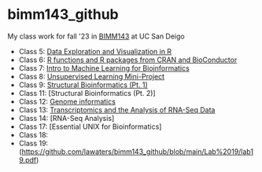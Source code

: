 # bimm143_github
My class work for fall '23 in [BIMM143](https://bioboot.github.io/bimm143_F23/) at UC San Deigo


- Class 5: [Data Exploration and Visualization in R](https://github.com/lawaters/bimm143_github/blob/main/BIMM%20-%20lab%205/class-5%20(1).pdf)
- Class 6: [R functions and R packages from CRAN and BioConductor](https://github.com/lawaters/bimm143_github/blob/main/lab%206/Class-6-walk-thru%20(2).pdf)
- Class 7: [Intro to Machine Learning for Bioinformatics](https://github.com/lawaters/bimm143_github/blob/main/Class%207/Lab-7.pdf)
- Class 8: [Unsupervised Learning Mini-Project](https://github.com/lawaters/bimm143_github/blob/main/Class%208/Class-8-lab.pdf)
- Class 9: [Structural Bioinformatics (Pt. 1)](https://github.com/lawaters/bimm143_github/blob/main/Lab%209/Lab-9.pdf)
- Class 11: [Structural Bioinformatics (Pt. 2)]
- Class 12: [Genome informatics](https://github.com/lawaters/bimm143_github/blob/main/Class%2012/LAB-12-BOXPLOT.pdf)
- Class 13: [Transcriptomics and the Analysis of RNA-Seq Data](https://github.com/lawaters/bimm143_github/blob/main/Lab%2013/Class-13.pdf)
- Class 14: [RNA-Seq Analysis]  
- Class 17: [Essential UNIX for Bioinformatics]
- Class 18: 
- Class 19: (https://github.com/lawaters/bimm143_github/blob/main/Lab%2019/lab19.pdf)

